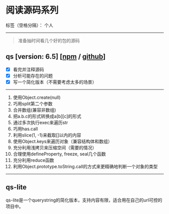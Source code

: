 # 阅读源码系列

标签（空格分隔）： 个人

---



> 准备抽时间看几个好的包的源码

## qs [version: 6.5] [[npm][1] / [github][2]]
 - [x] 看完并注释源码
 - [x] 分析可能存在的问题
 - [x] 写一个简化版本（不需要考虑太多的场景）
***
1. 使用Object.create(null)
2. 巧用split第二个参数
3. 合并数组(兼容非数组)
4. 把a.b.c的形式转换成a[b][c]的形式
5. 通过多次执行exec来遍历str
6. 巧用has.call
7. 利用slice(1, -1)来截取[]以内的内容
8. 使用Object.keys来遍历对象（兼容结构体和数组）
9. 充分利用浅拷贝来压缩空间（需要的情况）
10. 合理使用defineProperty, freeze, seal几个函数
11. 充分利用reduce函数
12. 利用Object.prototype.toString.call的方式来更精确地判断一个对象的类型
***

## qs-lite
qs-lite是一个querystring的简化版本，支持内容有限，适合用在自己的url可控的项目中。



  [1]: https://www.npmjs.com/package/qs
  [2]: https://github.com/ljharb/qs.git